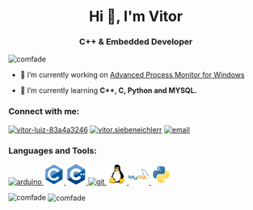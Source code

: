<h1 align="center">Hi 👋, I'm Vitor</h1>
<h3 align="center">C++ & Embedded Developer</h3>

<p align="left"> <img src="https://komarev.com/ghpvc/?username=comfade&label=Profile%20views&color=0e75b6&style=flat" alt="comfade" /> </p>

- 🔭 I’m currently working on [Advanced Process Monitor for Windows](https://github.com/cOmFaDe/advanced-process-monitor-for-windows)

- 🌱 I’m currently learning **C++, C, Python and MYSQL.**

<h3 align="left">Connect with me:</h3>
<p align="left">
<a href="https://linkedin.com/in/vitor-luiz-83a4a3246" target="blank"><img align="center" src="https://raw.githubusercontent.com/rahuldkjain/github-profile-readme-generator/master/src/images/icons/Social/linked-in-alt.svg" alt="vitor-luiz-83a4a3246" height="30" width="40" /></a>
<a href="https://instagram.com/vitor.siebeneichlerr" target="blank"><img align="center" src="https://raw.githubusercontent.com/rahuldkjain/github-profile-readme-generator/master/src/images/icons/Social/instagram.svg" alt="vitor.siebeneichlerr" height="30" width="40" /></a>
  <a href="mailto: vitorlemeslemes6@gmail.com" target="_blank"><img align="center" src="https://img.shields.io/static/v1?message=Gmail&logo=gmail&label=&color=D14836&logoColor=white&labelColor=&style=for-the-badge" alt="email"/></a>
</p>

<h3 align="left">Languages and Tools:</h3>
<p align="left"> <a href="https://www.arduino.cc/" target="_blank" rel="noreferrer"> <img src="https://cdn.worldvectorlogo.com/logos/arduino-1.svg" alt="arduino" width="40" height="40"/> </a> <a href="https://www.cprogramming.com/" target="_blank" rel="noreferrer"> <img src="https://raw.githubusercontent.com/devicons/devicon/master/icons/c/c-original.svg" alt="c" width="40" height="40"/> </a> <a href="https://www.w3schools.com/cpp/" target="_blank" rel="noreferrer"> <img src="https://raw.githubusercontent.com/devicons/devicon/master/icons/cplusplus/cplusplus-original.svg" alt="cplusplus" width="40" height="40"/> </a> <a href="https://git-scm.com/" target="_blank" rel="noreferrer"> <img src="https://www.vectorlogo.zone/logos/git-scm/git-scm-icon.svg" alt="git" width="40" height="40"/> </a> <a href="https://www.linux.org/" target="_blank" rel="noreferrer"> <img src="https://raw.githubusercontent.com/devicons/devicon/master/icons/linux/linux-original.svg" alt="linux" width="40" height="40"/> </a> <a href="https://www.mysql.com/" target="_blank" rel="noreferrer"> <img src="https://raw.githubusercontent.com/devicons/devicon/master/icons/mysql/mysql-original-wordmark.svg" alt="mysql" width="40" height="40"/> </a> <a href="https://www.python.org" target="_blank" rel="noreferrer"> <img src="https://raw.githubusercontent.com/devicons/devicon/master/icons/python/python-original.svg" alt="python" width="40" height="40"/> </a> </p>

<p><img align="left" src="https://github-readme-stats.vercel.app/api/top-langs?username=comfade&show_icons=true&locale=en&layout=compact" alt="comfade" /></p>

<p>&nbsp;<img align="center" src="https://github-readme-stats.vercel.app/api?username=comfade&show_icons=true&locale=en" alt="comfade" /></p>


